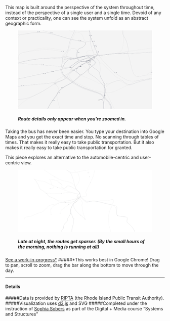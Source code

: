 This map is built around the perspective of the system throughout time, instead of the perspective of a single user and a single time. Devoid of any context or practicality, one can see the system unfold as an abstract geographic form.

<figure>
	<img data-lightbox="" src="/2014/posts/ripta/zoomed.jpg" />
	<h5>Route details only appear when you're zoomed in.</h5>
</figure>

Taking the bus has never been easier. You type your destination into Google Maps and you get the exact time and stop. No scanning through tables of times. That makes it really easy to take public transportation. But it also makes it really easy to take public transportation for granted.

This piece explores an alternative to the automobile-centric and user-centric view.

<figure>
	<img data-lightbox="" src="/2014/posts/ripta/map.jpg" />
	<h5>Late at night, the routes get sparser. (By the small hours of the morning, nothing is running at all)</h5>
</figure>


<a href="/ripta-viewer/">See a work-in-progress\*</a>
#####\*This works best in Google Chrome! Drag to pan, scroll to zoom, drag the bar along the bottom to move through the day.</h5>

-----

#### Details

#####Data is provided by [RIPTA](//ripta.com/) (the Rhode Island Public Transit Authority).
#####Visualization uses [d3.js](//d3js.org) and SVG
#####Completed under the instruction of [Sophia Sobers](http://sophiasobers.net/) as part of the Digital + Media course “Systems and Structures”
